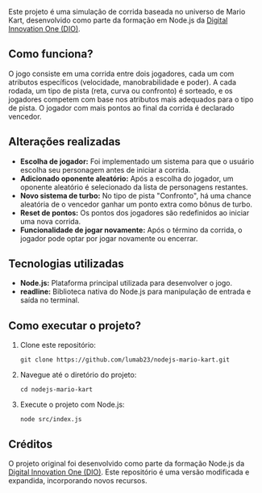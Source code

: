 <p>Este projeto é uma simulação de corrida baseada no universo de Mario Kart, desenvolvido como parte da formação em Node.js da <a href="https://github.com/digitalinnovationone/formacao-nodejs.git">Digital Innovation One (DIO)</a>.</p>

<h2>Como funciona?</h2>
<p>O jogo consiste em uma corrida entre dois jogadores, cada um com atributos específicos (velocidade, manobrabilidade e poder). A cada rodada, um tipo de pista (reta, curva ou confronto) é sorteado, e os jogadores competem com base nos atributos mais adequados para o tipo de pista. O jogador com mais pontos ao final da corrida é declarado vencedor.</p>

<h2>Alterações realizadas</h2>
<ul>
    <li><strong>Escolha de jogador:</strong> Foi implementado um sistema para que o usuário escolha seu personagem antes de iniciar a corrida.</li>
    <li><strong>Adicionado oponente aleatório:</strong> Após a escolha do jogador, um oponente aleatório é selecionado da lista de personagens restantes.</li>
    <li><strong>Novo sistema de turbo:</strong> No tipo de pista "Confronto", há uma chance aleatória de o vencedor ganhar um ponto extra como bônus de turbo.</li>
    <li><strong>Reset de pontos:</strong> Os pontos dos jogadores são redefinidos ao iniciar uma nova corrida.</li>
    <li><strong>Funcionalidade de jogar novamente:</strong> Após o término da corrida, o jogador pode optar por jogar novamente ou encerrar.</li>
</ul>

<h2>Tecnologias utilizadas</h2>
<ul>
    <li><strong>Node.js:</strong> Plataforma principal utilizada para desenvolver o jogo.</li>
    <li><strong>readline:</strong> Biblioteca nativa do Node.js para manipulação de entrada e saída no terminal.</li>
</ul>

<h2>Como executar o projeto?</h2>
<ol>
    <li>Clone este repositório:</li>
    <pre><code>git clone https://github.com/lumab23/nodejs-mario-kart.git</code></pre>
    <li>Navegue até o diretório do projeto:</li>
    <pre><code>cd nodejs-mario-kart</code></pre>
    <li>Execute o projeto com Node.js:</li>
    <pre><code>node src/index.js</code></pre>
</ol>

<h2>Créditos</h2>
<p>O projeto original foi desenvolvido como parte da formação Node.js da <a href="https://github.com/digitalinnovationone/formacao-nodejs.git">Digital Innovation One (DIO)</a>. Este repositório é uma versão modificada e expandida, incorporando novos recursos.</p>
